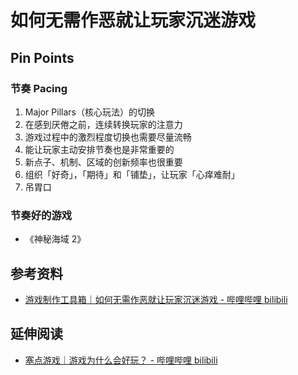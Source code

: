 # 如何无需作恶就让玩家沉迷游戏

## Pin Points

### 节奏 Pacing

1. Major Pillars（核心玩法）的切换
2. 在感到厌倦之前，连续转换玩家的注意力
3. 游戏过程中的激烈程度切换也需要尽量流畅
4. 能让玩家主动安排节奏也是非常重要的
5. 新点子、机制、区域的创新频率也很重要
6. 组织「好奇」，「期待」和「铺垫」，让玩家「心痒难耐」
7. 吊胃口

### 节奏好的游戏

- 《神秘海域 2》

## 参考资料

- [游戏制作工具箱｜如何无需作恶就让玩家沉迷游戏 - 哔哩哔哩 bilibili](https://www.bilibili.com/video/BV1rY4y127K9)

## 延伸阅读

- [塞点游戏｜游戏为什么会好玩？ - 哔哩哔哩 bilibili](https://www.bilibili.com/video/BV1xy4y197WD)
